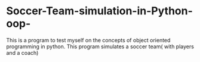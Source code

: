 # Soccer-Team-simulation-in-Python-oop-
This is a program to test myself on the concepts of object oriented programming in python.
This program simulates a soccer team( with players and a coach)
